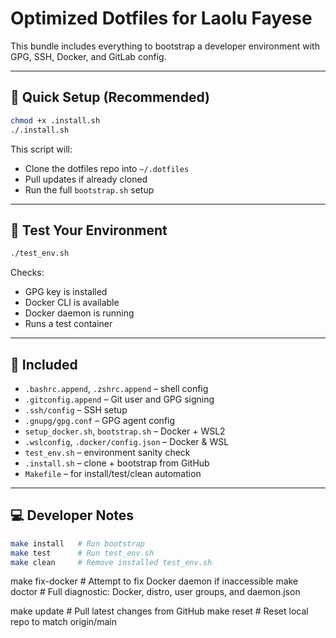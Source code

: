 # Optimized Dotfiles for Laolu Fayese

This bundle includes everything to bootstrap a developer environment with GPG, SSH, Docker, and GitLab config.

---

## 🚀 Quick Setup (Recommended)

```bash
chmod +x .install.sh
./.install.sh
```

This script will:
- Clone the dotfiles repo into `~/.dotfiles`
- Pull updates if already cloned
- Run the full `bootstrap.sh` setup

---

## 🧪 Test Your Environment

```bash
./test_env.sh
```

Checks:
- GPG key is installed
- Docker CLI is available
- Docker daemon is running
- Runs a test container

---

## 📂 Included

- `.bashrc.append`, `.zshrc.append` – shell config
- `.gitconfig.append` – Git user and GPG signing
- `.ssh/config` – SSH setup
- `.gnupg/gpg.conf` – GPG agent config
- `setup_docker.sh`, `bootstrap.sh` – Docker + WSL2
- `.wslconfig`, `.docker/config.json` – Docker & WSL
- `test_env.sh` – environment sanity check
- `.install.sh` – clone + bootstrap from GitHub
- `Makefile` – for install/test/clean automation

---

## 💻 Developer Notes

```bash
make install   # Run bootstrap
make test      # Run test_env.sh
make clean     # Remove installed test_env.sh
```

make fix-docker  # Attempt to fix Docker daemon if inaccessible
make doctor      # Full diagnostic: Docker, distro, user groups, and daemon.json

make update     # Pull latest changes from GitHub
make reset      # Reset local repo to match origin/main
